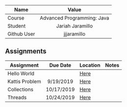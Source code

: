 

| Name       | Value                      | 
| ---------- |:-------------:             |
| Course     | Advanced Programming: Java |
| Student    | Jariah Jaramillo           |  
| Github User| jjjaramillo                |




## Assignments

| Assignment       | Due Date                   | Location | Notes 
| ----------       |:-------------:             | -------  |-------
| Hello World      |                            |   [Here](https://github.com/JariahJ/java-jjjaramillo/blob/master/HelloWorld/src/main/java/com/mycompany/helloworld/App.java)       |
|    Kattis Problem| 9/19/2019                  |  [Here](https://github.com/JariahJ/java-jjjaramillo/tree/master/ReverseRot/ReverseRot/src)        |
|     Collections             |               10/17/2019             |    [Here](https://github.com/JariahJ/java-jjjaramillo/tree/master/collection/src)      |       
|     Threads                 | 10/24/2019 | [Here](https://github.com/JariahJ/java-jjjaramillo/tree/master/Threads/src)|                  |                             | Database | 10/31/2019 | [Here](https://github.com/JariahJ/java-jjjaramillo/blob/master/sqlite/src/main/java/com/mycompany/sqlite/App.java)
